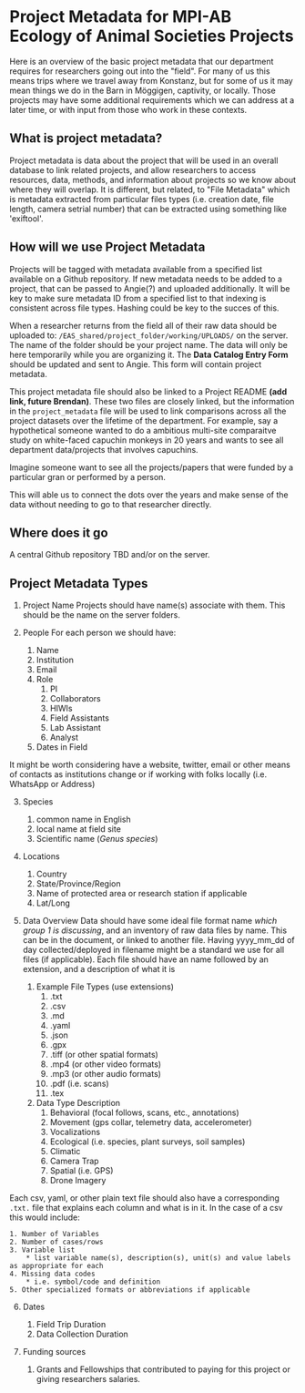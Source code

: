 # Project Metadata for MPI-AB Ecology of Animal Societies Projects

Here is an overview of the basic project metadata that our department requires for researchers going out into the "field".
For many of us this means trips where we travel away from Konstanz, but for some of us it may mean things we do in the Barn in Möggigen, captivity, or locally.
Those projects may have some additional requirements which we can address at a later time, or with input from those who work in these contexts.

## What is project metadata?
Project metadata is data about the project that will be used in an overall database to link related projects, and allow researchers to access resources, data, methods, and information about projects so we know about where they will overlap. 
It is different, but related, to "File Metadata" which is metadata extracted from particular files types (i.e. creation date, file length, camera setrial number) that can be extracted using something like 'exiftool'.

## How will we use Project Metadata
Projects will be tagged with metadata available from a specified list available on a Github repository.
If new metadata needs to be added to a project, that can be passed to Angie(?) and uploaded additionally. 
It will be key to make sure metadata ID from a specified list to that indexing is consistent across file types.
Hashing could be key to the succes of this.

When a researcher returns from the field all of their raw data should be uploaded to:
`/EAS_shared/project_folder/working/UPLOADS/` 
on the server. The name of the folder should be your project name. The data will only be here temporarily while you are organizing it.
The **Data Catalog Entry Form** should be updated and sent to Angie. This form will contain project metadata.

This project metadata file should also be linked to a Project README **(add link, future Brendan)**. These two files are closely linked, but the information in the `project_metadata` file will be used to link comparisons across all the project datasets over the lifetime of the department.
For example, say a hypothetical someone wanted to do a ambitious multi-site comparaitve study on white-faced capuchin monkeys in 20 years and wants to see all department data/projects that involves capuchins.

Imagine someone want to see all the projects/papers that were funded by a particular gran or performed by a person.

This will able us to connect the dots over the years and make sense of the data without needing to go to that researcher directly.

## Where does it go
A central Github repository TBD and/or on the server.

## Project Metadata Types
1. Project Name
	Projects should have name(s) associate with them. This should be the name on the server folders. 

2. People
For each person we should have:
	1. Name
	2. Institution 
	3. Email
	4. Role 
		1. PI
		2. Collaborators
		3. HIWIs
		4. Field Assistants 
		5. Lab Assistant 
		6. Analyst
	5. Dates in Field

It might be worth considering have  a website, twitter, email or other means of contacts as institutions change or if working with folks locally (i.e. WhatsApp or Address)

3. Species
	1. common name in English
	2. local name at field site
	3. Scientific name (*Genus species*)

4. Locations
	1. Country
	2. State/Province/Region
	3. Name of protected area or research station if applicable
	4. Lat/Long

5. Data Overview
Data should have some ideal file format name *which group 1 is discussing*, and an inventory of raw data files by name. This can be in the document, or linked to another file. Having yyyy_mm_dd  of day collected/deployed in filename might be a standard we use for all files (if applicable). Each file should have an name followed by an extension, and a description of what it is

	1. Example File Types (use extensions)
		1. .txt
		2. .csv
		3. .md
		4. .yaml
		5. .json
		6. .gpx
		7. .tiff (or other spatial formats)
		8. .mp4 (or other video formats)
		9. .mp3 (or other audio formats)
		10. .pdf (i.e. scans)
		11. .tex
	2. Data Type Description
		1. Behavioral (focal follows, scans, etc., annotations)
		2. Movement (gps collar, telemetry data, accelerometer)
		3. Vocalizations
		4. Ecological (i.e. species, plant surveys, soil samples)
		5. Climatic 
		6. Camera Trap
		7. Spatial (i.e. GPS)
		8. Drone Imagery

Each csv, yaml, or other plain text file should also have a corresponding `.txt.` file that explains each column and what is in it.
In the case of a csv this would include:

	1. Number of Variables
	2. Number of cases/rows
	3. Variable list
		* list variable name(s), description(s), unit(s) and value labels as appropriate for each
	4. Missing data codes 
		* i.e. symbol/code and definition
	5. Other specialized formats or abbreviations if applicable



6. Dates
	1. Field Trip Duration
	2. Data Collection Duration
	
7. Funding sources
	1. Grants and Fellowships that contributed to paying for this project or giving researchers salaries.	


